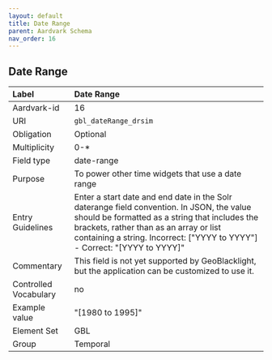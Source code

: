 ```yaml
---
layout: default
title: Date Range
parent: Aardvark Schema
nav_order: 16
---
```


## Date Range

| Label                 | Date Range                                                                                         |
|:----------------------|:---------------------------------------------------------------------------------------------------|
| Aardvark-id           | 16                                                                                                 |
| URI                   | `gbl_dateRange_drsim`                                                                              |
| Obligation            | Optional                                                                                           |
| Multiplicity          | 0-*                                                                                                |
| Field type            | date-range                                                                                         |
| Purpose               | To power other time widgets that use a date range                                                  |
| Entry Guidelines      | Enter a start date and end date in the Solr daterange field convention. In JSON, the value should be formatted as a string that includes the brackets, rather than as an array or list containing a string. Incorrect: ["YYYY to YYYY"] - Correct: "[YYYY to YYYY]" |
| Commentary            | This field is not yet supported by GeoBlacklight, but the application can be customized to use it. |
| Controlled Vocabulary | no                                                                                                 |
| Example value         | "[1980 to 1995]"                                                                                     |
| Element Set           | GBL                                                                                                |
| Group                 | Temporal                                                                                           |
